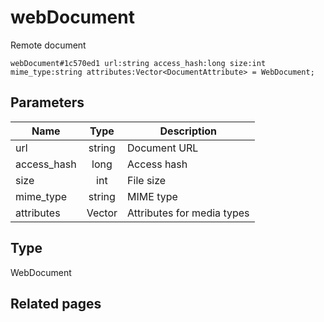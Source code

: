 # webDocument
Remote document

```
webDocument#1c570ed1 url:string access_hash:long size:int mime_type:string attributes:Vector<DocumentAttribute> = WebDocument;
```

## Parameters
| Name | Type | Description |
| ---- | :----: | ----------- |
| url | string | Document URL |
| access_hash | long | Access hash |
| size | int | File size |
| mime_type | string | MIME type |
| attributes | Vector<DocumentAttribute> | Attributes for media types |


## Type
WebDocument

## Related pages
